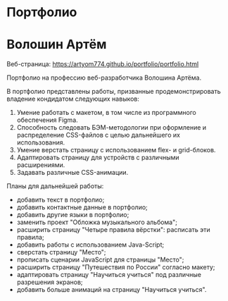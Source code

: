 # Портфолио
# Волошин Артём

Веб-страница:
https://artyom774.github.io/portfolio/portfolio.html

Портфолио на профессию веб-разработчика Волошина Артёма.

В портфолио представлены работы, призванные продемонстрировать владение кондидатом следующих навыков:
1. Умение работать с макетом, в том числе из программного обеспечения Figma.
2. Способность следовать БЭМ-методологии при оформление и распределение CSS-файлов с целью дальнейшего их использования.
3. Умение верстать страницу с использованием flex- и grid-блоков.
4. Адаптировать страницу для устройств с различными расширениями.
5. Задавать различные CSS-анимации.

Планы для дальнейшей работы:
* добавить текст в портфолио;
* добавить контактные данные в портфолио;
* добавить другие языки в портфолио;
* заменить проект "Обложка музыкального альбома";
* расширить страницу "Четыре правила вёрстки": расписать эти правила;
* добавить работы с использованием Java-Script;
* сверстать страницу "Место";
* прописать сценарии JavaScript для страницы "Место";
* расширить страницу "Путешествия по России" согласно макету;
* адаптировать страницу "Научиться учиться" под различные разрешения экранов;
* добавить больше анимаций на страницу "Научиться учиться".